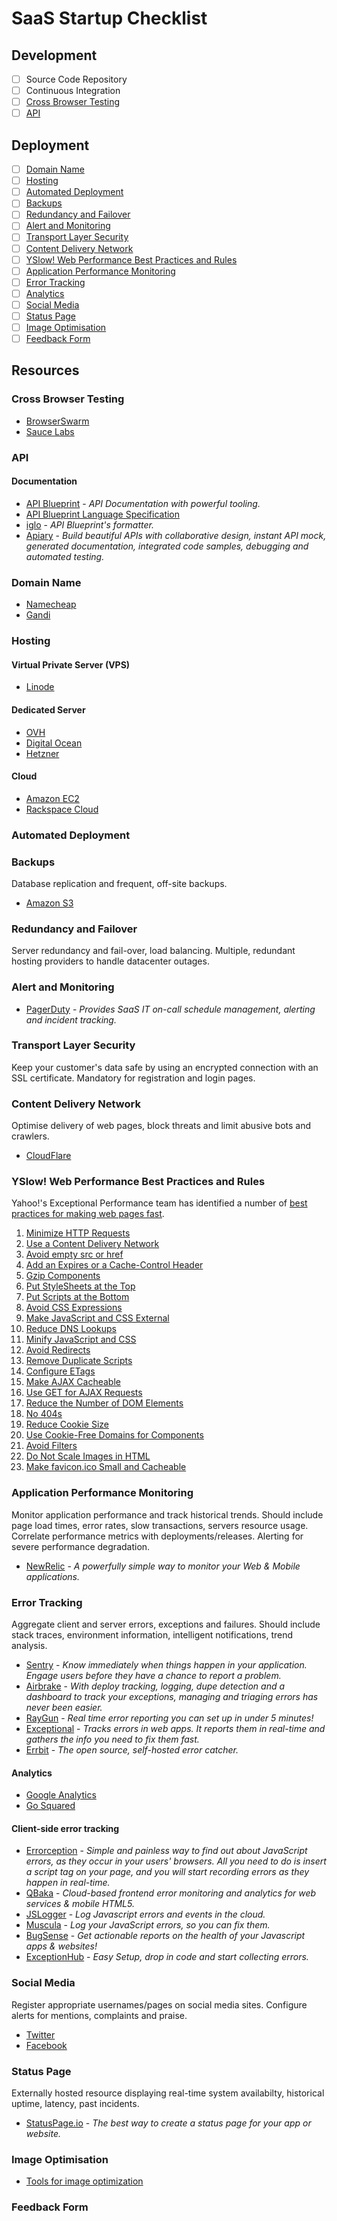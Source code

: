 # SaaS Startup Checklist

## Development

- [ ] Source Code Repository
- [ ] Continuous Integration
- [ ] [Cross Browser Testing](#cross-browser-testing)
- [ ] [API](#api)

## Deployment

- [ ] [Domain Name](#domain-name)
- [ ] [Hosting](#hosting)
- [ ] [Automated Deployment](#automated-deployment)
- [ ] [Backups](#backup)
- [ ] [Redundancy and Failover](#redundancy-and-failover)
- [ ] [Alert and Monitoring](#alert-and-monitoring)
- [ ] [Transport Layer Security](#ssl-certificate)
- [ ] [Content Delivery Network](#content-delivery-network)
- [ ] [YSlow! Web Performance Best Practices and Rules](#yslow!-web-performance-best-practices-and-rules)
- [ ] [Application Performance Monitoring](#application-performance-monitoring)
- [ ] [Error Tracking](#error-tracking)
- [ ] [Analytics](#analytics)
- [ ] [Social Media](#social-media)
- [ ] [Status Page](#status-page)
- [ ] [Image Optimisation](#image-optimisation)
- [ ] [Feedback Form](#feedback-form)

## Resources

### Cross Browser Testing

* [BrowserSwarm](http://www.browserswarm.com/)
* [Sauce Labs](https://saucelabs.com/)

### API

#### Documentation

* [API Blueprint](http://apiblueprint.org/) - _API Documentation with powerful tooling._
* [API Blueprint Language Specification](https://github.com/apiaryio/api-blueprint/blob/master/API%20Blueprint%20Specification.md)
* [iglo](https://github.com/subosito/iglo) - _API Blueprint's formatter._
* [Apiary](http://apiary.io/) - _Build beautiful APIs with collaborative design, instant API mock, generated documentation, integrated code samples, debugging and automated testing._

### Domain Name

* [Namecheap](http://www.namecheap.com/)
* [Gandi](https://www.gandi.net/)

### Hosting

#### Virtual Private Server (VPS)

* [Linode](https://www.linode.com/)

#### Dedicated Server

* [OVH](https://www.ovh.co.uk/dedicated_servers/)
* [Digital Ocean](https://www.digitalocean.com/)
* [Hetzner](http://www.hetzner.de/en/hosting/)

#### Cloud

* [Amazon EC2](http://aws.amazon.com/)
* [Rackspace Cloud](http://www.rackspace.co.uk/cloud)

### Automated Deployment

### Backups

Database replication and frequent, off-site backups.

* [Amazon S3](http://aws.amazon.com/s3/)

### Redundancy and Failover

Server redundancy and fail-over, load balancing. Multiple, redundant hosting providers to handle datacenter outages.

### Alert and Monitoring

* [PagerDuty](http://www.pagerduty.com/) - _Provides SaaS IT on-call 
schedule management, alerting and incident tracking._

### Transport Layer Security

Keep your customer's data safe by using an encrypted connection with an SSL certificate. Mandatory for registration and login pages.

### Content Delivery Network

Optimise delivery of web pages, block threats and limit abusive bots and crawlers.

* [CloudFlare](https://www.cloudflare.com)

### YSlow! Web Performance Best Practices and Rules

Yahoo!'s Exceptional Performance team has identified a number of [best practices for making web pages fast](http://developer.yahoo.com/performance/rules.html).

1. [Minimize HTTP Requests](http://developer.yahoo.com/performance/rules.html#num_http)
2. [Use a Content Delivery Network](http://developer.yahoo.com/performance/rules.html#cdn)
3. [Avoid empty src or href](http://developer.yahoo.com/performance/rules.html#emptysrc)
4. [Add an Expires or a Cache-Control Header](http://developer.yahoo.com/performance/rules.html#expires)
5. [Gzip Components](http://developer.yahoo.com/performance/rules.html#gzip)
6. [Put StyleSheets at the Top](http://developer.yahoo.com/performance/rules.html#css_top)
7. [Put Scripts at the Bottom](http://developer.yahoo.com/performance/rules.html#js_bottom)
8. [Avoid CSS Expressions](http://developer.yahoo.com/performance/rules.html#css_expressions)
9. [Make JavaScript and CSS External](http://developer.yahoo.com/performance/rules.html#external)
10. [Reduce DNS Lookups](http://developer.yahoo.com/performance/rules.html#dns_lookups)
11. [Minify JavaScript and CSS](http://developer.yahoo.com/performance/rules.html#minify)
12. [Avoid Redirects](http://developer.yahoo.com/performance/rules.html#redirects)
13. [Remove Duplicate Scripts](http://developer.yahoo.com/performance/rules.html#js_dupes)
14. [Configure ETags](http://developer.yahoo.com/performance/rules.html#etags)
15. [Make AJAX Cacheable](http://developer.yahoo.com/performance/rules.html#cacheajax)
16. [Use GET for AJAX Requests](http://developer.yahoo.com/performance/rules.html#ajax_get)
17. [Reduce the Number of DOM Elements](http://developer.yahoo.com/performance/rules.html#min_dom)
18. [No 404s](http://developer.yahoo.com/performance/rules.html#no404)
19. [Reduce Cookie Size](http://developer.yahoo.com/performance/rules.html#cookie_size)
20. [Use Cookie-Free Domains for Components](http://developer.yahoo.com/performance/rules.html#cookie_free)
21. [Avoid Filters](http://developer.yahoo.com/performance/rules.html#no_filters)
22. [Do Not Scale Images in HTML](http://developer.yahoo.com/performance/rules.html#no_scale)
23. [Make favicon.ico Small and Cacheable](http://developer.yahoo.com/performance/rules.html#favicon)

### Application Performance Monitoring

Monitor application performance and track historical trends. 
Should include page load times, error rates, slow transactions, servers resource usage. Correlate performance metrics with deployments/releases. Alerting for severe performance degradation.

* [NewRelic](http://newrelic.com/) - _A powerfully simple way to monitor your Web & Mobile applications._

### Error Tracking

Aggregate client and server errors, exceptions and failures. Should include stack traces, environment information, intelligent notifications, trend analysis. 

* [Sentry](https://getsentry.com/welcome/) - _Know immediately when things happen in your application. Engage users before they have a chance to report a problem._
* [Airbrake](http://airbrake.io/) - _With deploy tracking, logging, dupe detection and a dashboard to track your exceptions, managing and triaging errors has never been easier._
* [RayGun](http://raygun.io/) - _Real time error reporting you can set up in under 5 minutes!_
* [Exceptional](http://www.exceptional.io/) - _Tracks errors in web apps. It reports them in real-time and gathers the info you need to fix them fast._
* [Errbit](http://errbit.github.io/errbit/) - _The open source, self-hosted error catcher._

#### Analytics

* [Google Analytics](https://www.google.co.uk/analytics/)
* [Go Squared](https://www.gosquared.com)

#### Client-side error tracking

* [Errorception](http://errorception.com/) - _Simple and painless way to find out about JavaScript errors, as they occur in your users' browsers. All you need to do is insert a script tag on your page, and you will start recording errors as they happen in real-time._
* [QBaka](https://qbaka.com/) - _Cloud-based frontend error monitoring and analytics for web services & mobile HTML5._
* [JSLogger](http://jslogger.com/) - _Log Javascript errors and events in the cloud._
* [Muscula](http://www.muscula.com/) - _Log your JavaScript errors, so you can fix them._
* [BugSense](https://www.bugsense.com/) - _Get actionable reports on the health of your Javascript apps & websites!_
* [ExceptionHub](http://www.exceptionhub.com/) - _Easy Setup, drop in code and start collecting errors._

### Social Media

Register appropriate usernames/pages on social media sites. Configure alerts for mentions, complaints and praise.

* [Twitter](https://twitter.com/)
* [Facebook](http://www.facebook.com/)

### Status Page

Externally hosted resource displaying real-time system availabilty, historical uptime, latency, past incidents.

* [StatusPage.io](https://www.statuspage.io/) - _The best way to create a status page for your app or website._

### Image Optimisation

* [Tools for image optimization](http://addyosmani.com/blog/image-optimization-tools/)

### Feedback Form

